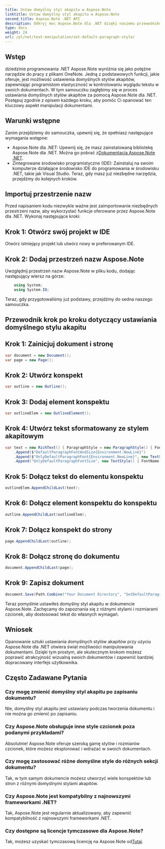```yaml
---
title: Ustaw domyślny styl akapitu w Aspose.Note
linktitle: Ustaw domyślny styl akapitu w Aspose.Note
second_title: Aspose.Note .NET API
description: Odkryj moc Aspose.Note dla .NET dzięki naszemu przewodnikowi krok po kroku na temat ustawiania domyślnych stylów akapitów. Podnieś swoje umiejętności manipulowania dokumentami bez wysiłku.
type: docs
weight: 24
url: /pl/net/text-manipulation/set-default-paragraph-style/
---
```

## Wstęp
dziedzinie programowania .NET Aspose.Note wyróżnia się jako potężne narzędzie do pracy z plikami OneNote. Jedną z podstawowych funkcji, jakie oferuje, jest możliwość ustawienia domyślnych stylów akapitów, zapewniając programistom elastyczność w kontrolowaniu wyglądu tekstu w swoich dokumentach. W tym samouczku zagłębimy się w proces ustawiania domyślnych stylów akapitów za pomocą Aspose.Note dla .NET. Postępuj zgodnie z opisem każdego kroku, aby pomóc Ci opanować ten kluczowy aspekt manipulacji dokumentami.
## Warunki wstępne
Zanim przejdziemy do samouczka, upewnij się, że spełniasz następujące wymagania wstępne:
-  Aspose.Note dla .NET: Upewnij się, że masz zainstalowaną bibliotekę Aspose.Note dla .NET. Można go pobrać z[Dokumentacja Aspose.Note .NET](https://reference.aspose.com/note/net/).
- Zintegrowane środowisko programistyczne (IDE): Zainstaluj na swoim komputerze działające środowisko IDE do programowania w środowisku .NET, takie jak Visual Studio.
Teraz, gdy masz już niezbędne narzędzia, przejdźmy do kolejnych kroków.
## Importuj przestrzenie nazw
Przed napisaniem kodu niezwykle ważne jest zaimportowanie niezbędnych przestrzeni nazw, aby wykorzystać funkcje oferowane przez Aspose.Note dla .NET. Wykonaj następujące kroki:
## Krok 1: Otwórz swój projekt w IDE
Otwórz istniejący projekt lub utwórz nowy w preferowanym IDE.
## Krok 2: Dodaj przestrzeń nazw Aspose.Note
Uwzględnij przestrzeń nazw Aspose.Note w pliku kodu, dodając następujący wiersz na górze:
```csharp
    using System;
    using System.IO;
```
Teraz, gdy przygotowaliśmy już podstawy, przejdźmy do sedna naszego samouczka.
## Przewodnik krok po kroku dotyczący ustawiania domyślnego stylu akapitu
## Krok 1: Zainicjuj dokument i stronę
```csharp
var document = new Document();
var page = new Page();
```
## Krok 2: Utwórz konspekt
```csharp
var outline = new Outline();
```
## Krok 3: Dodaj element konspektu
```csharp
var outlineElem = new OutlineElement();
```
## Krok 4: Utwórz tekst sformatowany ze stylem akapitowym
```csharp
var text = new RichText() { ParagraphStyle = new ParagraphStyle() { FontName = "Courier New", FontSize = 20 } }
    .Append($"DefaultParagraphFontAndSize{Environment.NewLine}")
    .Append($"OnlyDefaultParagraphFont{Environment.NewLine}", new TextStyle() { FontSize = 14 })
    .Append("OnlyDefaultParagraphFontSize", new TextStyle() { FontName = "Verdana" });
```
## Krok 5: Dołącz tekst do elementu konspektu
```csharp
outlineElem.AppendChildLast(text);
```
## Krok 6: Dołącz element konspektu do konspektu
```csharp
outline.AppendChildLast(outlineElem);
```
## Krok 7: Dołącz konspekt do strony
```csharp
page.AppendChildLast(outline);
```
## Krok 8: Dołącz stronę do dokumentu
```csharp
document.AppendChildLast(page);
```
## Krok 9: Zapisz dokument
```csharp
document.Save(Path.Combine("Your Document Directory", "SetDefaultParagraphStyle.one"));
```
Teraz pomyślnie ustawiłeś domyślny styl akapitu w dokumencie Aspose.Note. Zachęcamy do zapoznania się z różnymi stylami i rozmiarami czcionek, aby dostosować tekst do własnych wymagań.
## Wniosek
Opanowanie sztuki ustawiania domyślnych stylów akapitów przy użyciu Aspose.Note dla .NET otwiera świat możliwości manipulowania dokumentami. Dzięki tym prostym, ale skutecznym krokom możesz poprawić atrakcyjność wizualną swoich dokumentów i zapewnić bardziej dopracowany interfejs użytkownika.
## Często Zadawane Pytania
### Czy mogę zmienić domyślny styl akapitu po zapisaniu dokumentu?
Nie, domyślny styl akapitu jest ustawiany podczas tworzenia dokumentu i nie można go zmienić po zapisaniu.
### Czy Aspose.Note obsługuje inne style czcionek poza podanymi przykładami?
Absolutnie! Aspose.Note oferuje szeroką gamę stylów i rozmiarów czcionek, które możesz eksplorować i wdrażać w swoich dokumentach.
### Czy mogę zastosować różne domyślne style do różnych sekcji dokumentu?
Tak, w tym samym dokumencie możesz utworzyć wiele konspektów lub stron z różnymi domyślnymi stylami akapitów.
### Czy Aspose.Note jest kompatybilny z najnowszymi frameworkami .NET?
Tak, Aspose.Note jest regularnie aktualizowany, aby zapewnić kompatybilność z najnowszymi frameworkami .NET.
### Czy dostępne są licencje tymczasowe dla Aspose.Note?
Tak, możesz uzyskać tymczasową licencję na Aspose.Note od[Tutaj](https://purchase.aspose.com/temporary-license/).